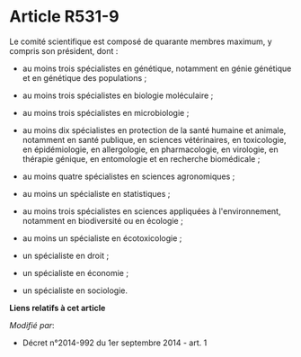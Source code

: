 # Article R531-9

Le comité scientifique est composé de quarante membres maximum, y compris son président, dont : 

- au moins trois spécialistes en génétique, notamment en génie génétique et en génétique des populations ; 

- au moins trois spécialistes en biologie moléculaire ; 

- au moins trois spécialistes en microbiologie ; 

- au moins dix spécialistes en protection de la santé humaine et animale, notamment en santé publique, en sciences
vétérinaires, en toxicologie, en épidémiologie, en allergologie, en pharmacologie, en virologie, en thérapie génique, en
entomologie et en recherche biomédicale ; 

- au moins quatre  spécialistes en sciences agronomiques ; 

- au moins un spécialiste en statistiques ; 

- au moins trois spécialistes en sciences appliquées à l'environnement, notamment en biodiversité ou en écologie  ; 

- au moins un spécialiste en écotoxicologie ;  

- un spécialiste en droit ; 

- un spécialiste en économie ; 

- un spécialiste en sociologie.

**Liens relatifs à cet article**

_Modifié par_:

  - Décret n°2014-992 du 1er septembre 2014 - art. 1
